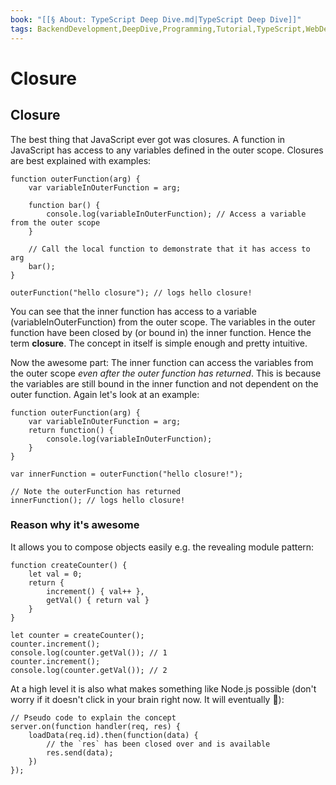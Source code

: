 ```yaml
---
book: "[[§ About꞉ TypeScript Deep Dive.md|TypeScript Deep Dive]]"
tags: BackendDevelopment,DeepDive,Programming,Tutorial,TypeScript,WebDevelopment
---
```


# Closure

## Closure

The best thing that JavaScript ever got was closures. A function in JavaScript has access to any variables defined in the outer scope. Closures are best explained with examples:

```
function outerFunction(arg) {
    var variableInOuterFunction = arg;

    function bar() {
        console.log(variableInOuterFunction); // Access a variable from the outer scope
    }

    // Call the local function to demonstrate that it has access to arg
    bar();
}

outerFunction("hello closure"); // logs hello closure!
```

You can see that the inner function has access to a variable (variableInOuterFunction) from the outer scope. The variables in the outer function have been closed by (or bound in) the inner function. Hence the term **closure**. The concept in itself is simple enough and pretty intuitive.

Now the awesome part: The inner function can access the variables from the outer scope _even after the outer function has returned_. This is because the variables are still bound in the inner function and not dependent on the outer function. Again let's look at an example:

```
function outerFunction(arg) {
    var variableInOuterFunction = arg;
    return function() {
        console.log(variableInOuterFunction);
    }
}

var innerFunction = outerFunction("hello closure!");

// Note the outerFunction has returned
innerFunction(); // logs hello closure!
```

### Reason why it's awesome

It allows you to compose objects easily e.g. the revealing module pattern:

```
function createCounter() {
    let val = 0;
    return {
        increment() { val++ },
        getVal() { return val }
    }
}

let counter = createCounter();
counter.increment();
console.log(counter.getVal()); // 1
counter.increment();
console.log(counter.getVal()); // 2
```

At a high level it is also what makes something like Node.js possible (don't worry if it doesn't click in your brain right now. It will eventually 🌹):

```
// Pseudo code to explain the concept
server.on(function handler(req, res) {
    loadData(req.id).then(function(data) {
        // the `res` has been closed over and is available
        res.send(data);
    })
});
```